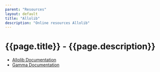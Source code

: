 ```yaml
---
parent: "Resources"
layout: default
title: "Allolib"
description: "Online resources Allolib"
---
```


# {{page.title}} - {{page.description}}

* [Allolib Documentation](https://allosphere-research-group.github.io/allolib-doc/)
* [Gamma Documentation](https://w2.mat.ucsb.edu/gamma/)

